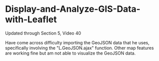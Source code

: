 # Display-and-Analyze-GIS-Data-with-Leaflet

Updated through Section 5, Video 40

Have come across difficulty importing the GeoJSON data that he uses, specifically involving the "L.GeoJSON.ajax" function. Other map features are working fine but am not able to visualize the GeoJSON data.

